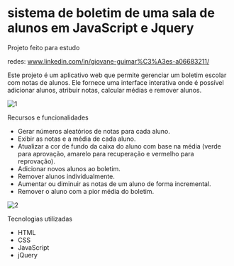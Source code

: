 # sistema de boletim de uma sala de alunos em JavaScript e Jquery

Projeto feito para estudo

redes: www.linkedin.com/in/giovane-guimar%C3%A3es-a06683211/

  Este projeto é um aplicativo web que permite gerenciar um boletim escolar com notas de alunos. Ele fornece uma interface interativa onde é possível adicionar alunos, atribuir notas, calcular médias e remover alunos.

  ![1](https://github.com/GiovaneGuimaraes/sistemaBoletim-JavaScript/assets/133304083/ecae9480-599f-4e67-9997-6a01ab216a76)

  Recursos e funcionalidades
- Gerar números aleatórios de notas para cada aluno.
- Exibir as notas e a média de cada aluno.
- Atualizar a cor de fundo da caixa do aluno com base na média (verde para aprovação, amarelo para recuperação e vermelho para reprovação).
- Adicionar novos alunos ao boletim.
- Remover alunos individualmente.
- Aumentar ou diminuir as notas de um aluno de forma incremental.
- Remover o aluno com a pior média do boletim.

![2](https://github.com/GiovaneGuimaraes/sistemaBoletim-JavaScript/assets/133304083/daf0dfdd-b60a-45b6-b2b1-83f1ea16abd4)

Tecnologias utilizadas
- HTML
- CSS
- JavaScript
- jQuery
